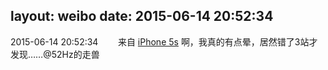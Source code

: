 layout: weibo
date: 2015-06-14 20:52:34
---
<meta name="referrer" content="no-referrer" />

2015-06-14 20:52:34  &nbsp;&nbsp;&nbsp;&nbsp;&nbsp;&nbsp; 来自 <a href="sinaweibo://customweibosource" rel="nofollow">iPhone 5s</a>
啊，我真的有点晕，居然错了3站才发现……@52Hz的走兽 ​​​
